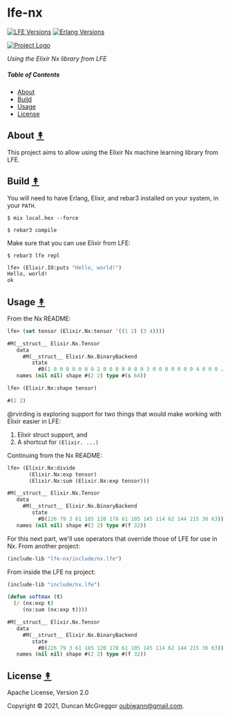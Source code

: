 # lfe-nx

[![LFE Versions][lfe badge]][lfe]
[![Erlang Versions][erlang badge]][version]

[![Project Logo][logo]][logo-large]

*Using the Elixir Nx library from LFE*

##### Table of Contents

* [About](#about-)
* [Build](#build-)
* [Usage](#usage-)
* [License](#license-)

## About [&#x219F;](#table-of-contents)

This project aims to allow using the Elixir Nx machine learning library from LFE.

## Build [&#x219F;](#table-of-contents)

You will need to have Erlang, Elixir, and rebar3 installed on your system, in your `PATH`.

``` shell
$ mix local.hex --force
```

```shell
$ rebar3 compile
```

Make sure that you can use Elixir from LFE:

```shell
$ rebar3 lfe repl
```

``` lisp
lfe> (Elixir.IO:puts "Hello, world!")
Hello, world!
ok
```

## Usage [&#x219F;](#table-of-contents)

From the Nx README:

``` lisp
lfe> (set tensor (Elixir.Nx:tensor '((1 2) (3 4))))
```
``` lisp
#M(__struct__ Elixir.Nx.Tensor
   data
     #M(__struct__ Elixir.Nx.BinaryBackend
        state
          #B(1 0 0 0 0 0 0 0 2 0 0 0 0 0 0 0 3 0 0 0 0 0 0 0 4 0 0 0 ...))
   names (nil nil) shape #(2 2) type #(s 64))
```
``` lisp
lfe> (Elixir.Nx:shape tensor)
```
``` lisp
#(2 2)
```

@rvirding is exploring support for two things that would make working with Elixir easier in LFE:

1. Elixir struct support, and
1. A shortcut for `(Elixir. ...)`

Continuing from the Nx README:

``` lisp
lfe> (Elixir.Nx:divide
       (Elixir.Nx:exp tensor)
       (Elixir.Nx:sum (Elixir.Nx:exp tensor)))
```
``` lisp
#M(__struct__ Elixir.Nx.Tensor
   data
     #M(__struct__ Elixir.Nx.BinaryBackend
        state
          #B(226 79 3 61 185 120 178 61 105 145 114 62 144 215 36 63))
   names (nil nil) shape #(2 2) type #(f 32))
```

For this next part, we'll use operators that override those of LFE for use in Nx. From another project:

``` lisp
(include-lib "lfe-nx/include/nx.lfe")
```

From inside the LFE nx project:

``` lisp
(include-lib "include/nx.lfe")
```
``` lisp
(defun softmax (t)
  (/ (nx:exp t)
     (nx:sum (nx:exp t))))
```
``` lisp
#M(__struct__ Elixir.Nx.Tensor
   data
     #M(__struct__ Elixir.Nx.BinaryBackend
        state
          #B(226 79 3 61 185 120 178 61 105 145 114 62 144 215 36 63))
   names (nil nil) shape #(2 2) type #(f 32))
```

## License [&#x219F;](#table-of-contents)

Apache License, Version 2.0

Copyright © 2021, Duncan McGreggor <oubiwann@gmail.com>.

<!-- Named page links below: /-->

[logo]: https://avatars1.githubusercontent.com/u/3434967?s=250
[logo-large]: https://avatars1.githubusercontent.com/u/3434967
[lfe]: https://github.com/rvirding/lfe
[lfe badge]: https://img.shields.io/badge/lfe-1.3.0-blue.svg
[erlang badge]: https://img.shields.io/badge/erlang-19%20to%2023-blue.svg
[version]: https://github.com/lfe/examples/blob/master/lfe-nx/rebar.config
